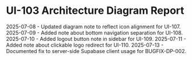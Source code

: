 # UI-103 Architecture Diagram Report

2025-07-08 - Updated diagram note to reflect icon alignment for UI-107.
2025-07-09 - Added note about bottom navigation separation for UI-108.
2025-07-10 - Added logout button note in sidebar for UI-109.
2025-07-11 - Added note about clickable logo redirect for UI-110.
2025-07-13 - Documented fix to server-side Supabase client usage for BUGFIX-DP-002.
